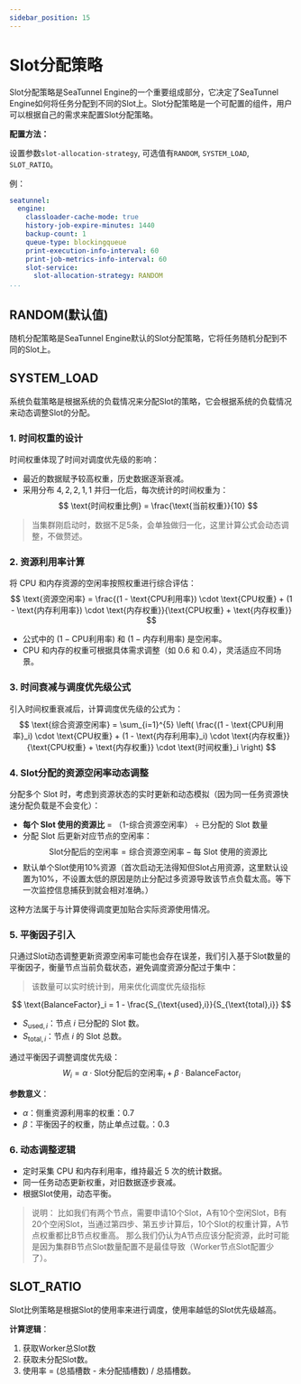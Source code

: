 ```yaml
---
sidebar_position: 15
---
```


# Slot分配策略

Slot分配策略是SeaTunnel Engine的一个重要组成部分，它决定了SeaTunnel Engine如何将任务分配到不同的Slot上。Slot分配策略是一个可配置的组件，用户可以根据自己的需求来配置Slot分配策略。

**配置方法：**

设置参数`slot-allocation-strategy`, 可选值有`RANDOM`, `SYSTEM_LOAD`, `SLOT_RATIO`。

例：
```yaml
seatunnel:
  engine:
    classloader-cache-mode: true
    history-job-expire-minutes: 1440
    backup-count: 1
    queue-type: blockingqueue
    print-execution-info-interval: 60
    print-job-metrics-info-interval: 60
    slot-service:
      slot-allocation-strategy: RANDOM
...
```

## RANDOM(默认值)

随机分配策略是SeaTunnel Engine默认的Slot分配策略，它将任务随机分配到不同的Slot上。

## SYSTEM_LOAD

系统负载策略是根据系统的负载情况来分配Slot的策略，它会根据系统的负载情况来动态调整Slot的分配。

### 1. **时间权重的设计**
时间权重体现了时间对调度优先级的影响：
- 最近的数据赋予较高权重，历史数据逐渐衰减。
- 采用分布 $4, 2, 2, 1, 1$ 并归一化后，每次统计的时间权重为：
  $$ \text{时间权重比例} = \frac{\text{当前权重}}{10} $$

> 当集群刚启动时，数据不足5条，会单独做归一化，这里计算公式会动态调整，不做赘述。

### 2. **资源利用率计算**
将 CPU 和内存资源的空闲率按照权重进行综合评估：
$$ \text{资源空闲率} = \frac{(1 - \text{CPU利用率}) \cdot \text{CPU权重} + (1 - \text{内存利用率}) \cdot \text{内存权重}}{\text{CPU权重} + \text{内存权重}} $$

- 公式中的 $(1 - \text{CPU利用率})$ 和 $(1 - \text{内存利用率})$ 是空闲率。
- CPU 和内存的权重可根据具体需求调整（如 $0.6$ 和 $0.4$），灵活适应不同场景。

### 3. **时间衰减与调度优先级公式**

引入时间权重衰减后，计算调度优先级的公式为：
$$
\text{综合资源空闲率} = \sum_{i=1}^{5} \left( \frac{(1 - \text{CPU利用率}_i) \cdot \text{CPU权重} + (1 - \text{内存利用率}_i) \cdot \text{内存权重}}{\text{CPU权重} + \text{内存权重}} \cdot \text{时间权重}_i \right)
$$

### 4. **Slot分配的资源空闲率动态调整**
分配多个 Slot 时，考虑到资源状态的实时更新和动态模拟（因为同一任务资源快速分配负载是不会变化）：
- **每个 Slot 使用的资源比** = （1-综合资源空闲率） ÷ 已分配的 Slot 数量
- 分配 Slot 后更新对应节点的空闲率：
  $$ \text{Slot分配后的空闲率} = \text{综合资源空闲率} - \text{每 Slot 使用的资源比} $$
- 默认单个Slot使用10%资源（首次启动无法得知但Slot占用资源，这里默认设置为10%，不设置太低的原因是防止分配过多资源导致该节点负载太高。等下一次监控信息捕获到就会相对准确。）

这种方法属于与计算使得调度更加贴合实际资源使用情况。

### 5. **平衡因子引入**
只通过Slot动态调整更新资源空闲率可能也会存在误差，我们引入基于Slot数量的平衡因子，衡量节点当前负载状态，避免调度资源分配过于集中：
> 该数量可以实时统计到，用来优化调度优先级指标

$$
\text{BalanceFactor}_i = 1 - \frac{S_{\text{used},i}}{S_{\text{total},i}}
$$

- $S_{\text{used},i}$：节点 $i$ 已分配的 Slot 数。
- $S_{\text{total},i}$：节点 $i$ 的 Slot 总数。

通过平衡因子调整调度优先级：
$$
W_i = \alpha \cdot \text{Slot分配后的空闲率}_i + \beta \cdot \text{BalanceFactor}_i
$$

**参数意义**：
- $\alpha$：侧重资源利用率的权重：0.7
- $\beta$：平衡因子的权重，防止单点过载。：0.3

### 6. **动态调整逻辑**
- 定时采集 CPU 和内存利用率，维持最近 5 次的统计数据。
- 同一任务动态更新权重，对旧数据逐步衰减。
- 根据Slot使用，动态平衡。

> 说明：
> 比如我们有两个节点，需要申请10个Slot，A有10个空闲Slot，B有20个空闲Slot，当通过第四步、第五步计算后，10个Slot的权重计算，A节点权重都比B节点权重高。
> 那么我们仍认为A节点应该分配资源，此时可能是因为集群B节点Slot数量配置不是最佳导致（Worker节点Slot配置少了）。

## SLOT_RATIO

Slot比例策略是根据Slot的使用率来进行调度，使用率越低的Slot优先级越高。

**计算逻辑**：
1. 获取Worker总Slot数
2. 获取未分配Slot数。
3. 使用率 = (总插槽数 - 未分配插槽数) / 总插槽数。


